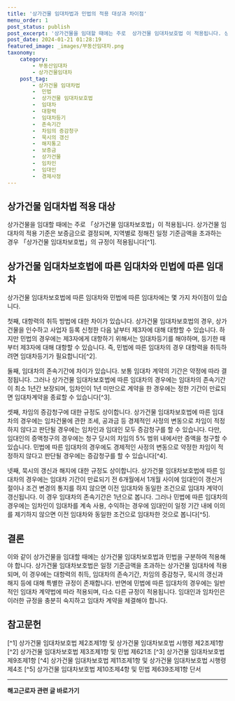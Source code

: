 ```yaml
---
title: '상가건물 임대차법과 민법의 적용 대상과 차이점'
menu_order: 1
post_status: publish
post_excerpt: '상가건물을 임대할 때에는 주로  상가건물 임대차보호법 이 적용됩니다. 상가건물 임대차의 적용 기준은 보증금으로 결정되며, 지역별로 정해진 일정 기준금액을 초과하는 경우  상가건물 임대차보호법 의 규정이 적용됩니다  1 .'
post_date: 2024-01-21 01:28:19
featured_image: _images/부동산임대차.png
taxonomy:
    category:
        - 부동산임대차
        - 상가건물임대차
    post_tag:
        - 상가건물 임대차법
        -  민법
        -  상가건물 임대차보호법
        -  임대차
        -  대항력
        -  임대차등기
        -  존속기간
        -  차임의 증감청구
        -  묵시의 갱신
        -  해지통고
        -  보증금
        -  상가건물
        -  임차인
        -  임대인
        -  경제사정
---
```



## 상가건물 임대차법 적용 대상

상가건물을 임대할 때에는 주로 「상가건물 임대차보호법」이 적용됩니다. 상가건물 임대차의 적용 기준은 보증금으로 결정되며, 지역별로 정해진 일정 기준금액을 초과하는 경우 「상가건물 임대차보호법」의 규정이 적용됩니다[^1]. 


## 상가건물 임대차보호법에 따른 임대차와 민법에 따른 임대차

상가건물 임대차보호법에 따른 임대차와 민법에 따른 임대차에는 몇 가지 차이점이 있습니다. 

첫째, 대항력의 취득 방법에 대한 차이가 있습니다. 상가건물 임대차보호법의 경우, 상가건물을 인수하고 사업자 등록 신청한 다음 날부터 제3자에 대해 대항할 수 있습니다. 하지만 민법의 경우에는 제3자에게 대항하기 위해서는 임대차등기를 해야하며, 등기한 때부터 제3자에 대해 대항할 수 있습니다. 즉, 민법에 따른 임대차의 경우 대항력을 취득하려면 임대차등기가 필요합니다[^2].


둘째, 임대차의 존속기간에 차이가 있습니다. 보통 임대차 계약의 기간은 약정에 따라 결정됩니다. 그러나 상가건물 임대차보호법에 따른 임대차의 경우에는 임대차의 존속기간이 최소 1년간 보장되며, 임차인이 1년 미만으로 계약을 한 경우에는 정한 기간이 만료되면 임대차계약을 종료할 수 있습니다[^3].


셋째, 차임의 증감청구에 대한 규정도 상이합니다. 상가건물 임대차보호법에 따른 임대차의 경우에는 임차건물에 관한 조세, 공과금 등 경제적인 사정의 변동으로 차임이 적정하지 않다고 판단될 경우에는 임차인과 임대인 모두 증감청구를 할 수 있습니다. 다만, 임대인의 증액청구의 경우에는 청구 당시의 차임의 5% 범위 내에서만 증액을 청구할 수 있습니다. 민법에 따른 임대차의 경우에도 경제적인 사정의 변동으로 약정한 차임이 적정하지 않다고 판단될 경우에는 증감청구를 할 수 있습니다[^4].


넷째, 묵시의 갱신과 해지에 대한 규정도 상이합니다. 상가건물 임대차보호법에 따른 임대차의 경우에는 임대차 기간이 만료되기 전 6개월에서 1개월 사이에 임대인이 갱신거절이나 조건 변경의 통지를 하지 않으면 이전 임대차와 동일한 조건으로 임대차 계약이 갱신됩니다. 이 경우 임대차의 존속기간은 1년으로 봅니다. 그러나 민법에 따른 임대차의 경우에는 임차인이 임대차를 계속 사용, 수익하는 경우에 임대인이 일정 기간 내에 이의를 제기하지 않으면 이전 임대차와 동일한 조건으로 임대차한 것으로 봅니다[^5].


## 결론

이와 같이 상가건물을 임대할 때에는 상가건물 임대차보호법과 민법을 구분하여 적용해야 합니다. 상가건물 임대차보호법은 일정 기준금액을 초과하는 상가건물 임대차에 적용되며, 이 경우에는 대항력의 취득, 임대차의 존속기간, 차임의 증감청구, 묵시의 갱신과 해지 등에 대해 특별한 규정이 존재합니다. 반면에 민법에 따른 임대차의 경우에는 일반적인 임대차 계약법에 따라 적용되며, 다소 다른 규정이 적용됩니다. 임대인과 임차인은 이러한 규정을 충분히 숙지하고 임대차 계약을 체결해야 합니다.

## 참고문헌

[^1] 상가건물 임대차보호법 제2조제1항 및 상가건물 임대차보호법 시행령 제2조제1항
[^2] 상가건물 임대차보호법 제3조제1항 및 민법 제621조
[^3] 상가건물 임대차보호법 제9조제1항
[^4] 상가건물 임대차보호법 제11조제1항 및 상가건물 임대차보호법 시행령 제4조
[^5] 상가건물 임대차보호법 제10조제4항 및 민법 제639조제1항 단서
<!-- wp:separator -->
<hr class="wp-block-separator has-alpha-channel-opacity"/>
<!-- /wp:separator -->

<!-- wp:group {"backgroundColor":"base","layout":{"type":"constrained"}} -->
<div class="wp-block-group has-base-background-color has-background"><!-- wp:paragraph {"align":"center","fontSize":"medium"} -->
<p class="has-text-align-center has-large-font-size"><strong>해고근로자 관련 글 바로가기</strong></p>
<!-- /wp:paragraph -->


<!-- wp:latest-posts
{"categories":[{"id":12660,"count":19,"description":"","link":"https://uknowlaw.com/category/%ed%95%b4%ea%b3%a0%ea%b7%bc%eb%a1%9c%ec%9e%90/","name":"해고근로자","slug":"해고근로자","taxonomy":"category","parent":0,"meta":[],"_links":{"self":[{"href":"https://uknowlaw.com/wp-json/wp/v2/categories/12660"}],"collection":[{"href":"https://uknowlaw.com/wp-json/wp/v2/categories"}],"about":[{"href":"https://uknowlaw.com/wp-json/wp/v2/taxonomies/category"}],"wp:post_type":[{"href":"https://uknowlaw.com/wp-json/wp/v2/posts?categories=12660"}],"curies":[{"name":"wp","href":"https://api.w.org/{rel}","templated":true}]}}],"postsToShow":100,"excerptLength":28,"postLayout":"grid","columns":2,"featuredImageAlign":"left","featuredImageSizeSlug":"large","fontSize":"small"} /--></div>
<!-- /wp:group -->